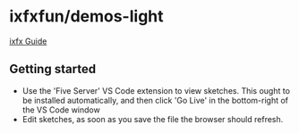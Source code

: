 # ixfxfun/demos-light

[ixfx Guide](https://ixfx.fun/)

## Getting started

* Use the 'Five Server' VS Code extension to view sketches. This ought to be installed automatically, and then click 'Go Live' in the bottom-right of the VS Code window
* Edit sketches, as soon as you save the file the browser should refresh.
  
